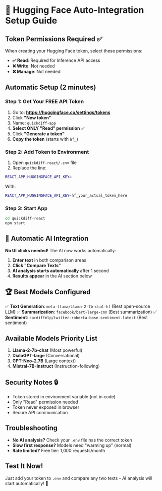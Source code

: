 # 🤗 Hugging Face Auto-Integration Setup Guide

## Token Permissions Required ✅

When creating your Hugging Face token, select these permissions:
- **✅ Read**: Required for Inference API access
- **❌ Write**: Not needed
- **❌ Manage**: Not needed

## Automatic Setup (2 minutes)

### Step 1: Get Your FREE API Token
1. Go to: **https://huggingface.co/settings/tokens**
2. Click **"New token"**
3. Name: `quickdiff-app`
4. **Select ONLY "Read" permission** ✅
5. Click **"Generate a token"**
6. **Copy the token** (starts with `hf_`)

### Step 2: Add Token to Environment
1. Open `quickdiff-react/.env` file
2. Replace the line:
```bash
REACT_APP_HUGGINGFACE_API_KEY=
```
With:
```bash
REACT_APP_HUGGINGFACE_API_KEY=hf_your_actual_token_here
```

### Step 3: Start App
```bash
cd quickdiff-react
npm start
```

## 🚀 Automatic AI Integration

**No UI clicks needed!** The AI now works automatically:

1. **Enter text** in both comparison areas
2. **Click "Compare Texts"**
3. **AI analysis starts automatically** after 1 second
4. **Results appear** in the AI section below

## 🏆 Best Models Configured

✅ **Text Generation**: `meta-llama/Llama-2-7b-chat-hf` (Best open-source LLM)
✅ **Summarization**: `facebook/bart-large-cnn` (Best summarization)
✅ **Sentiment**: `cardiffnlp/twitter-roberta-base-sentiment-latest` (Best sentiment)

## Available Models Priority List
1. **Llama-2-7b-chat** (Most powerful)
2. **DialoGPT-large** (Conversational)
3. **GPT-Neo-2.7B** (Large context)
4. **Mistral-7B-Instruct** (Instruction-following)

## Security Notes 🔒
- Token stored in environment variable (not in code)
- Only "Read" permission needed
- Token never exposed in browser
- Secure API communication

## Troubleshooting
- **No AI analysis?** Check your `.env` file has the correct token
- **Slow first response?** Models need "warming up" (normal)
- **Rate limited?** Free tier: 1,000 requests/month

## Test It Now! 
Just add your token to `.env` and compare any two texts - AI analysis will start automatically! 🎉